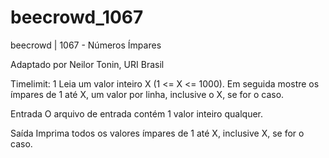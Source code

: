 # beecrowd_1067

beecrowd | 1067 - Números Ímpares

Adaptado por Neilor Tonin, URI  Brasil

Timelimit: 1
Leia um valor inteiro X (1 <= X <= 1000). Em seguida mostre os ímpares de 1 até X, um valor por linha, inclusive o X, se for o caso.

Entrada
O arquivo de entrada contém 1 valor inteiro qualquer.

Saída
Imprima todos os valores ímpares de 1 até X, inclusive X, se for o caso.